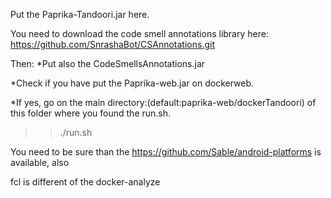 Put the Paprika-Tandoori.jar here.

You need to download the code smell annotations library here:
https://github.com/SnrashaBot/CSAnnotations.git

Then:
*Put also the CodeSmellsAnnotations.jar

*Check if you have put the Paprika-web.jar on dockerweb.

*If yes, go on the main directory:(default:paprika-web/dockerTandoori) of this folder where you found the run.sh.

>> ./run.sh





You need to be sure than the https://github.com/Sable/android-platforms is available, also


fcl is different of the docker-analyze